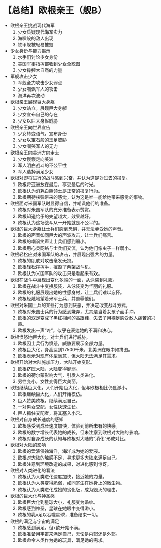 # 【总结】欧根亲王（舰B）

-   欧根亲王挑战现代海军
    1.  少女质疑现代海军实力
    2.  海啸般的敌人出现
    3.  铁甲舰被轻易摧毁
-   少女身份与能力揭示
    1.  水手们讨论少女身份
    2.  美国军事指挥部收到少女全貌图
    3.  少女操控大自然的力量
-   军舰攻击少女
    1.  军舰全力攻击少女弱点
    2.  少女嘲讽军人的攻击
    3.  海洋再次波动
-   欧根亲王展现巨大身躯
    1.  少女站立，展现巨大身躯
    2.  少女宣布自己的存在
    3.  少女以巨大身躯威胁
-   欧根亲王向世界宣告
    1.  少女转变语气，宣布身份
    2.  少女以宝石般的玉足威胁
    3.  少女嘲笑军人的无力
-   欧根亲王向美洲方向走去
    1.  少女慢慢走向美洲
    2.  军人明白战斗的不公平性
    3.  军人选择满足少女
-   欧根对即将进行的战斗感到兴奋，并认为这是对过去的报复。
    1.  欧根将亚洲放在最后，享受最后的时光。
    2.  欧根认为消耗白鹰领土是正常的报复行为。
    3.  欧根期待核弹带来的感觉，认为这是唯一能给她带来感觉的事物。
-   欧根面对米国军队时显得自信，并嘲讽他们的准备。
    1.  欧根对米国军队的充分准备表示赞赏。
    2.  欧根知道给予的失望越大，效果越好。
    3.  欧根认为这场战斗从一开始就是不公平的。
-   欧根的巨大身躯让士兵们感到恐惧，并无法承受她的声音。
    1.  欧根的声音如同巨大的声波攻击，让士兵们痛苦。
    2.  欧根的嘲讽笑声让士兵们感到弱小。
    3.  欧根用心灵网络与士兵们交流，认为他们像虫子一样弱小。
-   欧根轻松应对米国军队的攻击，并展现出强大的力量。
    1.  欧根的肌肤对攻击毫发无损。
    2.  欧根轻松挥挥手，摧毁了两架战斗机。
    3.  欧根认为米国军队的攻击只是看起来有效。
-   欧根在战斗中展现出变化多端的一面，从泳装到礼服。
    1.  欧根在战斗中变换服装，从泳装变为华丽的礼服。
    2.  欧根的礼服展现出她的性感身材，让士兵们难以忘怀。
    3.  欧根轻蔑地望着米军士兵，并羞辱他们。
-   欧根对米国士兵的某些行为感到厌恶，并决定改变战斗方式。
    1.  欧根对米国士兵的行为感到嫌弃，尤其是当着女孩子面手冲。
    2.  欧根的双足变成了黑红相间的高跟鞋，失去了用裸足感受敌人痛苦的兴趣。
    3.  欧根发出一声“咚”，似乎在表达她的不满和决心。
-   欧根愤怒地巨大化，对士兵们进行威胁。
    1.  欧根因士兵行为愤怒，威胁要展示全部力量。
    2.  欧根巨大化，身高达到17500千米，北美洲在眼中如拼图。
    3.  欧根表示对现有体型满意，但大陆无法满足其需求。
-   欧根开始对大陆施加压力，大陆开始变形。
    1.  欧根挤压大陆，大陆变得脆弱。
    2.  欧根的荷尔蒙影响大气，引发人类进化。
    3.  男性变小，女性变得巨大美丽。
-   欧根继续巨大化，人们开始巨大化，但与欧根相比仍显渺小。
    1.  欧根继续巨大化，人们开始模仿。
    2.  巨人赞美欧根，继续满足自己。
    3.  一对男女交配，女性快速生长。
    4.  巨人抓住交配者，将其塞入小穴。
-   欧根对自身成长速度的感知
    1.  欧根感受到成长速度加快，体验到前所未有的快感。
    2.  欧根的数字增长代表她的成长，但未注意到欧根对大陆的影响。
    3.  欧根对自身成长的认知与欧根对大陆的“消化”形成对比。
-   欧根对大陆的影响
    1.  欧根的爱液侵蚀海洋，海洋成为她的爱液。
    2.  欧根对大陆的触感不足，寻求更多大陆来满足自己。
    3.  欧根注意到环境改造的成果，对进化感到惊讶。
-   欧根对人类进化的看法
    1.  欧根认为人类进化速度加快，接近她的力量。
    2.  欧根认为人类变得脆弱，如同寄生在她身上的微生物。
    3.  欧根认为人类进化成她的劣化版，成为毁灭的理由。
-   欧根的巨大化与神圣感
    1.  欧根巨大化到星球大小，礼服变为婚纱。
    2.  欧根感到神圣，星球在她眼中变得渺小。
    3.  欧根的乳x足以吞噬星球，准备结束一切。
-   欧根的满足与宇宙的满足
    1.  欧根感到满足，但x欲开始不满。
    2.  欧根准备用宇宙来满足自己，无论是内部还是外部。
    3.  欧根命令人类作为她的玩具，满足她的需求。